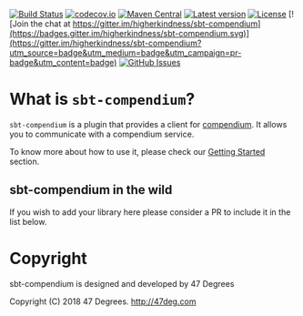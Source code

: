 
[comment]: # (Start Badges)

[![Build Status](https://travis-ci.org/higherkindness/sbt-compendium.svg?branch=master)](https://travis-ci.org/higherkindness/sbt-compendium) [![codecov.io](http://codecov.io/github/higherkindness/sbt-compendium/coverage.svg?branch=master)](http://codecov.io/github/higherkindness/sbt-compendium?branch=master) [![Maven Central](https://img.shields.io/badge/maven%20central-0.0.1-green.svg)](https://repo1.maven.org/maven2/io/higherkindness/sbt-compendium_2.12_1.0) [![Latest version](https://img.shields.io/badge/sbt--compendium-0.0.1-green.svg)](https://index.scala-lang.org/higherkindness/sbt-compendium) [![License](https://img.shields.io/badge/license-Apache%202-blue.svg)](https://raw.githubusercontent.com/higherkindness/sbt-compendium/master/LICENSE) [![Join the chat at https://gitter.im/higherkindness/sbt-compendium](https://badges.gitter.im/higherkindness/sbt-compendium.svg)](https://gitter.im/higherkindness/sbt-compendium?utm_source=badge&utm_medium=badge&utm_campaign=pr-badge&utm_content=badge) [![GitHub Issues](https://img.shields.io/github/issues/higherkindness/sbt-compendium.svg)](https://github.com/higherkindness/sbt-compendium/issues)

[comment]: # (End Badges)

# What is `sbt-compendium`?

`sbt-compendium` is a plugin that provides a client for [compendium](https://github.com/higherkindness/compendium). It allows you to communicate with a compendium service.

To know more about how to use it, please check our [Getting Started](docs/docs/usage.md) section.

## sbt-compendium in the wild

If you wish to add your library here please consider a PR to include it in the list below.

[comment]: # (Start Copyright)
# Copyright

sbt-compendium is designed and developed by 47 Degrees

Copyright (C) 2018 47 Degrees. <http://47deg.com>

[comment]: # (End Copyright)
